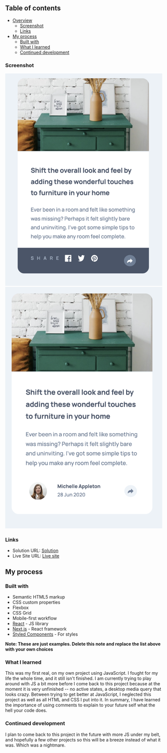 ## Table of contents

- [Overview](#overview)
  - [Screenshot](#screenshot)
  - [Links](#links)
- [My process](#my-process)
  - [Built with](#built-with)
  - [What I learned](#what-i-learned)
  - [Continued development](#continued-development)

### Screenshot

![Mobile view](./images/article%20preview%20screenshot1.png)
![Hover states](./images/article%20preview%20screenshot2.png)

### Links

- Solution URL: [Solution](https://github.com/minahopgood/article-preview-component)
- Live Site URL: [Live site](https://minahopgood.github.io/article-preview-component/)

## My process

### Built with

- Semantic HTML5 markup
- CSS custom properties
- Flexbox
- CSS Grid
- Mobile-first workflow
- [React](https://reactjs.org/) - JS library
- [Next.js](https://nextjs.org/) - React framework
- [Styled Components](https://styled-components.com/) - For styles

**Note: These are just examples. Delete this note and replace the list above with your own choices**

### What I learned

This was my first real, on my own project using JavaScript. I fought for my life the whole time, and it still isn't finished. I am currently trying to play around with JS a bit more before I come back to this project because at the moment it is very unfinished -- no active states, a desktop media query that looks crazy. Between trying to get better at JavaScript, I neglected this project as well as all HTML and CSS I put into it. In summary, I have learned the importance of using comments to explain to your future self what the hell your code does.

### Continued development

I plan to come back to this project in the future with more JS under my belt, and hopefully a few other projects so this will be a breeze instead of what it was. Which was a nightmare.

